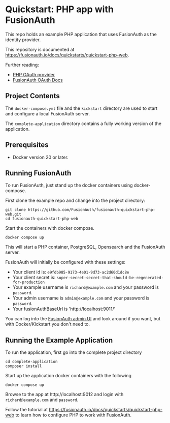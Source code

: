 # Quickstart: PHP app with FusionAuth

This repo holds an example PHP application that uses FusionAuth as the identity provider.

This repository is documented at https://fusionauth.io/docs/quickstarts/quickstart-php-web.

Further reading:
- [PHP OAuth provider](https://github.com/jerryhopper/oauth2-fusionauth)
- [FusionAuth OAuth Docs](https://fusionauth.io/docs/v1/tech/oauth/endpoints)

## Project Contents

The `docker-compose.yml` file and the `kickstart` directory are used to start and configure a local FusionAuth server.

The `complete-application` directory contains a fully working version of the application.

## Prerequisites

- Docker version 20 or later.

## Running FusionAuth

To run FusionAuth, just stand up the docker containers using docker-compose. 

First clone the example repo and change into the project directory:

```shell
git clone https://github.com/FusionAuth/fusionauth-quickstart-php-web.git
cd fusionauth-quickstart-php-web
```

Start the containers with docker compose.

```shell
docker compose up
```

This will start a PHP container, PostgreSQL, Opensearch and the FusionAuth server.

FusionAuth will initially be configured with these settings:

* Your client id is: `e9fdb985-9173-4e01-9d73-ac2d60d1dc8e`
* Your client secret is: `super-secret-secret-that-should-be-regenerated-for-production`
* Your example username is `richard@example.com` and your password is `password`.
* Your admin username is `admin@example.com` and your password is `password`.
* Your fusionAuthBaseUrl is 'http://localhost:9011/'

You can log into the [FusionAuth admin UI](http://localhost:9011/admin) and look around if you want, but with Docker/Kickstart you don't need to.

## Running the Example Application

To run the application, first go into the complete project directory

```shell
cd complete-application
composer install
```

Start up the application docker containers with the following

```shell
docker compose up
```

Browse to the app at http://localhost:9012 and login with `richard@example.com` and `password`.

Follow the tutorial at https://fusionauth.io/docs/quickstarts/quickstart-php-web to learn how to configure PHP to work with FusionAuth.